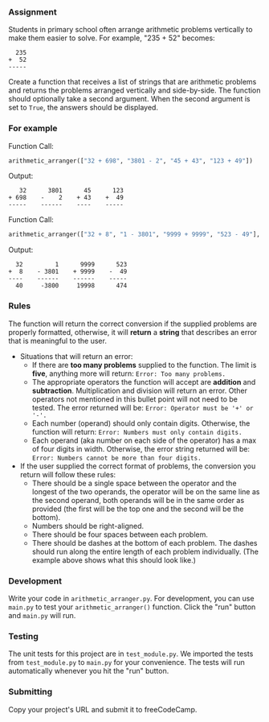 ### Assignment

Students in primary school often arrange arithmetic problems vertically to 
make them easier to solve. For example, "235 + 52" becomes:
```
  235
+  52
-----
```

Create a function that receives a list of strings that are arithmetic problems
and returns the problems arranged vertically and side-by-side. The function 
should optionally take a second argument. When the second argument is set to 
`True`, the answers should be displayed.

### For example

Function Call:
```py
arithmetic_arranger(["32 + 698", "3801 - 2", "45 + 43", "123 + 49"])
```

Output:
```
   32      3801      45      123
+ 698    -    2    + 43    +  49
-----    ------    ----    -----
```

Function Call:
```py
arithmetic_arranger(["32 + 8", "1 - 3801", "9999 + 9999", "523 - 49"], True)
```

Output:
```
  32         1      9999      523
+  8    - 3801    + 9999    -  49
----    ------    ------    -----
  40     -3800     19998      474
```

### Rules

The function will return the correct conversion if the supplied problems are 
properly formatted, otherwise, it will **return** a **string** that describes 
an error that is meaningful to the user.  


* Situations that will return an error:
  * If there are **too many problems** supplied to the function. The limit 
    is **five**, anything more will return:
    `Error: Too many problems.`
  * The appropriate operators the function will accept are **addition** and 
    **subtraction**. Multiplication and division will return an error. Other 
    operators not mentioned in this bullet point will not need to be tested. 
    The error returned will be:
    `Error: Operator must be '+' or '-'.`
  * Each number (operand) should only contain digits. Otherwise, the function 
    will return:
    `Error: Numbers must only contain digits.`
  * Each operand (aka number on each side of the operator) has a max of four 
    digits in width. Otherwise, the error string returned will be:
    `Error: Numbers cannot be more than four digits.`
*  If the user supplied the correct format of problems, the conversion you 
   return will follow these rules:
    * There should be a single space between the operator and the longest of 
      the two operands, the operator will be on the same line as the second 
      operand, both operands will be in the same order as provided (the first 
      will be the top one and the second will be the bottom).
    * Numbers should be right-aligned.
    * There should be four spaces between each problem.
    * There should be dashes at the bottom of each problem. The dashes should 
      run along the entire length of each problem individually. (The example 
      above shows what this should look like.)

### Development

Write your code in `arithmetic_arranger.py`. For development, you can use 
`main.py` to test your `arithmetic_arranger()` function. Click the "run" 
button and `main.py` will run.

### Testing 

The unit tests for this project are in `test_module.py`. We imported the 
tests from `test_module.py` to `main.py` for your convenience. The tests will 
run automatically whenever you hit the "run" button.

### Submitting

Copy your project's URL and submit it to freeCodeCamp.
